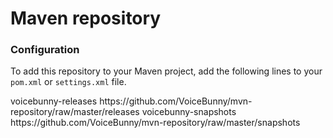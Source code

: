# Maven repository

### Configuration

To add this repository to your Maven project, add the following lines to your `pom.xml` or `settings.xml` file.

<repositories>
  <repository>
    <id>voicebunny-releases</id>
    <url>https://github.com/VoiceBunny/mvn-repository/raw/master/releases</url>
  </repository>
  <repository>
    <id>voicebunny-snapshots</id>
    <url>https://github.com/VoiceBunny/mvn-repository/raw/master/snapshots</url>
  </repository>
</repositories>